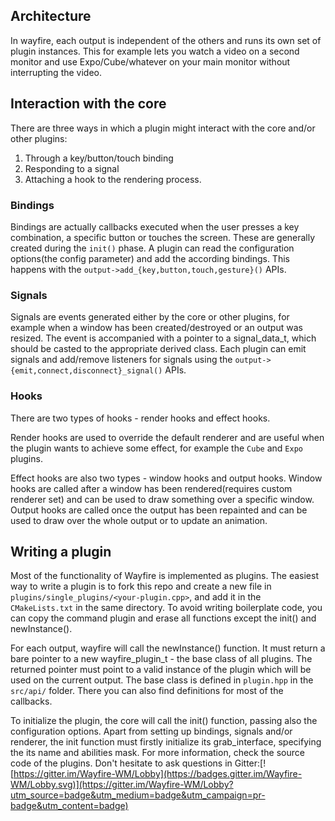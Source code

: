 ## Architecture
In wayfire, each output is independent of the others and runs its own set of plugin instances. This for example lets you watch a video on a second monitor and use Expo/Cube/whatever on your main monitor without interrupting the video.

## Interaction with the core
There are three ways in which a plugin might interact with the core and/or other plugins:
1. Through a key/button/touch binding
1. Responding to a signal
2. Attaching a hook to the rendering process.

### Bindings
Bindings are actually callbacks executed when the user presses a key combination, a specific button or touches the screen.
These are generally created during the `init()` phase. A plugin can read the configuration options(the config parameter) and add the according bindings. This happens with the `output->add_{key,button,touch,gesture}()` APIs.

### Signals
Signals are events generated either by the core or other plugins, for example when a window has been created/destroyed or an output was resized. The event is accompanied with a pointer to a signal_data_t, which should be casted to the appropriate derived class. Each plugin can emit signals and add/remove listeners for signals using the `output->{emit,connect,disconnect}_signal()` APIs.

### Hooks
There are two types of hooks - render hooks and effect hooks.

Render hooks are used to override the default renderer and are useful when the plugin wants to achieve some effect, for example the `Cube` and `Expo` plugins.

Effect hooks are also two types - window hooks and output hooks. Window hooks are called after a window has been rendered(requires custom renderer set) and can be used to draw something over a specific window. Output hooks are called once the output has been repainted and can be used to draw over the whole output or to update an animation.

## Writing a plugin
Most of the functionality of Wayfire is implemented as plugins. The easiest way to write a plugin is to fork this repo and create a new file in `plugins/single_plugins/<your-plugin.cpp>`, and add it in the `CMakeLists.txt` in the same directory. To avoid writing boilerplate code, you can copy the command plugin and erase all functions except the init() and newInstance().

For each output, wayfire will call the newInstance() function. It must return a bare pointer to a new wayfire_plugin_t - the base class of all plugins. The returned pointer must point to a valid instance of the plugin which will be used on the current output. The base class is defined in `plugin.hpp` in the `src/api/` folder. There you can also find definitions for most of the callbacks.

To initialize the plugin, the core will call the init() function, passing also the configuration options. Apart from setting up bindings, signals and/or renderer, the init function must firstly initialize its grab_interface, specifying the its name and abilities mask. For more information, check the source code of the plugins. Don't hesitate to ask questions in Gitter:[![https://gitter.im/Wayfire-WM/Lobby](https://badges.gitter.im/Wayfire-WM/Lobby.svg)](https://gitter.im/Wayfire-WM/Lobby?utm_source=badge&utm_medium=badge&utm_campaign=pr-badge&utm_content=badge)